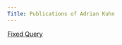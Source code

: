 ```yaml
---
Title: Publications of Adrian Kuhn
---
```


[Fixed Query](%assets_url%/scgbib/?query=*&filter=Year)
